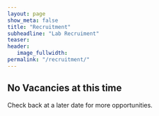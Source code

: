 ```yaml
---
layout: page
show_meta: false
title: "Recruitment"
subheadline: "Lab Recruiment"
teaser: 
header:
   image_fullwidth: 
permalink: "/recruitment/"
---
```


## No Vacancies at this time
Check back at a later date for more opportunities. 

